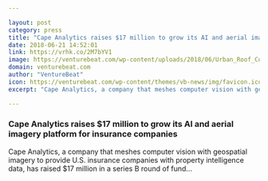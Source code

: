```yaml
---

layout: post
category: press
title: "Cape Analytics raises $17 million to grow its AI and aerial imagery platform for insurance companies"
date: 2018-06-21 14:52:01
link: https://vrhk.co/2M7bYV1
image: https://venturebeat.com/wp-content/uploads/2018/06/Urban_Roof_Condition-1-1.png?fit=1183%2C697&strip=all
domain: venturebeat.com
author: "VentureBeat"
icon: https://venturebeat.com/wp-content/themes/vb-news/img/favicon.ico
excerpt: "Cape Analytics, a company that meshes computer vision with geospatial imagery to provide U.S. insurance companies with property intelligence data, has raised $17 million in a series B round of fund…"

---
```


### Cape Analytics raises $17 million to grow its AI and aerial imagery platform for insurance companies

Cape Analytics, a company that meshes computer vision with geospatial imagery to provide U.S. insurance companies with property intelligence data, has raised $17 million in a series B round of fund…